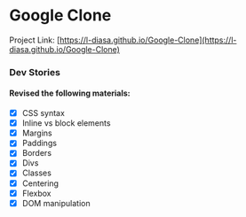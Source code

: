# Google Clone

Project Link: [https://l-diasa.github.io/Google-Clone](https://l-diasa.github.io/Google-Clone)

### Dev Stories
#### Revised the following materials:
- [x] CSS syntax
- [x] Inline vs block elements
- [x] Margins
- [x] Paddings
- [x] Borders
- [x] Divs 
- [x] Classes
- [x] Centering
- [x] Flexbox
- [x] DOM manipulation
